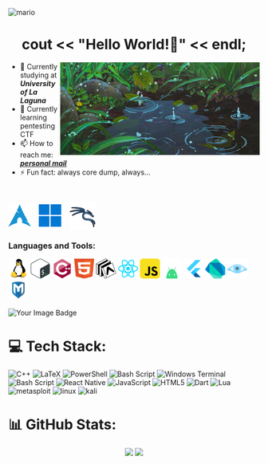 
![mario](https://github.com/user-attachments/assets/ca37272e-1c56-4900-91bd-ffe27d480dca)

<h1 align="center"> cout << "Hello World!👋" << endl;
</h1>
<img align="right" alt="Coding" width="400" src="assets/rain.gif">

<!--
**gabmartinbr/gabmartinbr** is a ✨ _special_ ✨ repository because its `README.md` (this file) appears on your GitHub profile.

Here are some ideas to get you started:
-->
- 🔭 Currently studying at ***University of La Laguna*** 
- 🌱 Currently learning pentesting CTF 
- 📫 How to reach me: [***personal mail***](mailto:alu0101539157@ull.edu.com)
- ⚡ Fun fact: always core dump, always...
</br>
<p align="left">
  <img src="assets/arch_blue.svg" alt="Arch" width="45" height="45" style="vertical-align: middle;"/> &nbsp;&nbsp;
  <img src="assets/windows_blue.png" alt="Windows" width="45" height="45" style="vertical-align: middle;"/> &nbsp;&nbsp;
  <img src="assets/icons8-kali-linux.svg" alt="Kali Linux" width="55" height="55" style="vertical-align: middle;"/>
</p>

<h3 align="left">Languages and Tools:</h3>
<p align="left">
  <img src="assets/linux.svg" alt="linux" width="40" height="40"/>
  <img src="assets/bash.svg" alt="bash" width="40" height="40"/>
  <img src="assets/c++.svg" alt="cplusplus" width="40" height="40"/>
  <img src="assets/html.svg" alt="html" width="40" height="40"/>
  <img src="assets/expo.svg" alt="expo" width="40" height="40"/>
  <img src="assets/react.svg" alt="react" width="40" height="40"/>
  <img src="assets/javascript-svgrepo-com.svg" alt="js" width="40" height="40"/>
  <img src="assets/android.svg" alt="android" width="40" height="40"/>
  <img src="assets/flutter-svgrepo-com.svg" alt="flutter" width="40" height="40"/>
  <img src="assets/dart-svgrepo-com.svg" alt="dart" width="40" height="40"/>
  <img src="assets/icons8-nmap.svg" alt="nmap" width="40" height="40"/>
  <img src="assets/icons8-metasploit-32.png" alt="mfsconsole" width="40" height="40"/>



</p>
<img src="https://tryhackme-badges.s3.amazonaws.com/Br1g4fVr5.png" alt="Your Image Badge" />

# 💻 Tech Stack:
![C++](https://img.shields.io/badge/c++-%2300599C.svg?style=for-the-badge&logo=c%2B%2B&logoColor=white) ![LaTeX](https://img.shields.io/badge/latex-%23008080.svg?style=for-the-badge&logo=latex&logoColor=white) ![PowerShell](https://img.shields.io/badge/PowerShell-%235391FE.svg?style=for-the-badge&logo=powershell&logoColor=white) ![Bash Script](https://img.shields.io/badge/bash_script-%23121011.svg?style=for-the-badge&logo=gnu-bash&logoColor=white) ![Windows Terminal](https://img.shields.io/badge/Windows%20Terminal-%234D4D4D.svg?style=for-the-badge&logo=windows-terminal&logoColor=white) ![Bash Script](https://img.shields.io/badge/bash_script-%23121011.svg?style=for-the-badge&logo=gnu-bash&logoColor=white) ![React Native](https://img.shields.io/badge/react_native-%2320232a.svg?style=for-the-badge&logo=react&logoColor=%2361DAFB)  ![JavaScript](https://img.shields.io/badge/javascript-%23323330.svg?style=for-the-badge&logo=javascript&logoColor=%23F7DF1E) ![HTML5](https://img.shields.io/badge/html5-%23E34F26.svg?style=for-the-badge&logo=html5&logoColor=white) ![Dart](https://img.shields.io/badge/dart-%230175C2.svg?style=for-the-badge&logo=dart&logoColor=white![icons8-nmap](https://github.com/user-attachments/assets/e7c378df-dcea-4ef8-857f-85a7eeed3cc0)
) ![Lua](https://img.shields.io/badge/lua-%232C2D72.svg?style=for-the-badge&logo=lua&logoColor=white) ![metasploit](https://img.shields.io/badge/Metasploit-659AD2?style=for-the-badge&logo=metasploit&logoColor=white) ![linux](https://img.shields.io/badge/Linux-FCC624?style=for-the-badge&logo=linux&logoColor=black) ![kali](https://img.shields.io/badge/-Kali%20Linux-%23557C94?style=for-the-badge&logo=kalilinux&logoColor=white) 

# 📊 GitHub Stats:
<p align="center">
  <img src="https://nirzak-streak-stats.vercel.app/?user=gabmartinbr&theme=tokyonight&hide_border=false" height="150"/>
  <img src="https://github-readme-stats.vercel.app/api/top-langs/?username=gabmartinbr&theme=tokyonight&hide_border=false&include_all_commits=true&count_private=true&layout=compact" height="150"/>
</p>


<!-- Proudly created with GPRM ( https://gprm.itsvg.in ) -->
